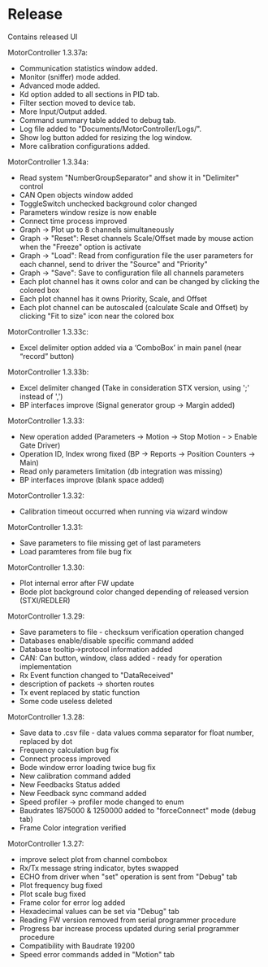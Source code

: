 # Release
Contains released UI

MotorController 1.3.37a:
- Communication statistics window added.  
- Monitor (sniffer) mode added.
- Advanced mode added.
- Kd option added to all sections in PID tab.
- Filter section moved to device tab.
- More Input/Output added.
- Command summary table added to debug tab.
- Log file added to "Documents/MotorController/Logs/".
- Show log button added for resizing the log window.
- More calibration configurations added. 


MotorController 1.3.34a:
- Read system "NumberGroupSeparator" and show it in "Delimiter" control  
- CAN Open objects window added
- ToggleSwitch unchecked background color changed
- Parameters window resize is now enable
- Connect time process improved
- Graph -> Plot up to 8 channels simultaneously
- Graph -> "Reset": Reset channels Scale/Offset made by mouse action when the "Freeze" option is activate
- Graph -> "Load": Read from configuration file the user parameters for each channel, send to driver the "Source" and "Priority"
- Graph -> "Save": Save to configuration file all channels parameters
- Each plot channel has it owns color and can be changed by clicking the colored box
- Each plot channel has it owns Priority, Scale, and Offset
- Each plot channel can be autoscaled (calculate Scale and Offset) by clicking "Fit to size" icon near the colored box

MotorController 1.3.33c:
- Excel delimiter option added via a ‘ComboBox’ in main panel (near “record” button)

MotorController 1.3.33b:
- Excel delimiter changed (Take in consideration STX version, using ';' instead of ',')
- BP interfaces improve (Signal generator group ->  Margin added)

MotorController 1.3.33:
- New operation added (Parameters -> Motion -> Stop Motion - > Enable Gate Driver)
- Operation ID, Index wrong fixed (BP -> Reports -> Position Counters -> Main)
- Read only parameters limitation (db integration was missing)
- BP interfaces improve (blank space added)

MotorController 1.3.32:
- Calibration timeout occurred when running via wizard window

MotorController 1.3.31:
- Save parameters to file missing get of last parameters 
- Load paramteres from file bug fix

MotorController 1.3.30:
- Plot internal error after FW update
- Bode plot background color changed depending of released version (STXI/REDLER) 

MotorController 1.3.29:
- Save parameters to file - checksum verification operation changed
- Databases enable/disable specific command added
- Database tooltip->protocol information added
- CAN: Can button, window, class added - ready for operation implementation
- Rx Event function changed to "DataReceived"
- description of packets -> shorten routes
- Tx event replaced by static function
- Some code useless deleted

MotorController 1.3.28:
- Save data to .csv file - data values comma separator for float number, replaced by dot
- Frequency calculation bug fix
- Connect process improved
- Bode window error loading twice bug fix
- New calibration command added
- New Feedbacks Status added
- New Feedback sync command added
- Speed profiler -> profiler mode changed to enum
- Baudrates 1875000 & 1250000 added to "forceConnect" mode (debug tab)
- Frame Color integration verified

MotorController 1.3.27:
- improve select plot from channel combobox
- Rx/Tx message string indicator, bytes swapped
- ECHO from driver when "set" operation is sent from "Debug" tab
- Plot frequency bug fixed
- Plot scale bug fixed
- Frame color for error log added
- Hexadecimal values can be set via "Debug" tab
- Reading FW version removed from serial programmer procedure
- Progress bar increase process updated during serial programmer procedure
- Compatibility with Baudrate 19200
- Speed error commands added in "Motion" tab
